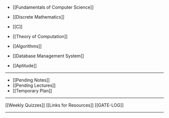 
- [[Fundamentals of Computer Science]]
- [[Discrete Mathematics]]
- [[C]]
- [[Theory of Computation]]
- [[Algorithms]]
- [[Database Management System]]

- [[Aptitude]]

---
- [[Pending Notes]]
- [[Pending Lectures]]
- [[Temporary Plan]]
---
[[Weekly Quizzes]]
[[Links for Resources]]
[[GATE-LOG]]

---